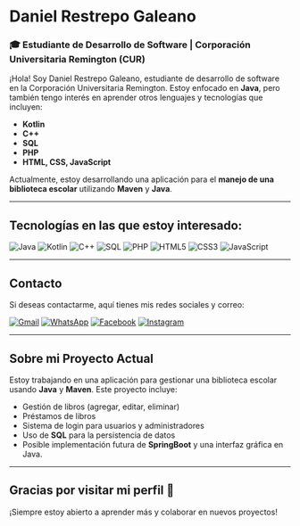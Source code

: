 # Daniel Restrepo Galeano

### 🎓 Estudiante de Desarrollo de Software | Corporación Universitaria Remington (CUR)

¡Hola! Soy Daniel Restrepo Galeano, estudiante de desarrollo de software en la Corporación Universitaria Remington. Estoy enfocado en **Java**, pero también tengo interés en aprender otros lenguajes y tecnologías que incluyen:

- **Kotlin**
- **C++**
- **SQL**
- **PHP**
- **HTML, CSS, JavaScript** 

Actualmente, estoy desarrollando una aplicación para el **manejo de una biblioteca escolar** utilizando **Maven** y **Java**.

---

## Tecnologías en las que estoy interesado:

![Java](https://img.shields.io/badge/Java-%23ED8B00.svg?style=for-the-badge&logo=java&logoColor=white)
![Kotlin](https://img.shields.io/badge/Kotlin-%230095D5.svg?style=for-the-badge&logo=kotlin&logoColor=white)
![C++](https://img.shields.io/badge/C++-%2300599C.svg?style=for-the-badge&logo=c%2B%2B&logoColor=white)
![SQL](https://img.shields.io/badge/SQL-%2300758F.svg?style=for-the-badge&logo=sql&logoColor=white)
![PHP](https://img.shields.io/badge/PHP-%23777BB4.svg?style=for-the-badge&logo=php&logoColor=white)
![HTML5](https://img.shields.io/badge/HTML5-%23E34F26.svg?style=for-the-badge&logo=html5&logoColor=white)
![CSS3](https://img.shields.io/badge/CSS3-%231572B6.svg?style=for-the-badge&logo=css3&logoColor=white)
![JavaScript](https://img.shields.io/badge/JavaScript-%23F7DF1E.svg?style=for-the-badge&logo=javascript&logoColor=black)

---

## Contacto

Si deseas contactarme, aquí tienes mis redes sociales y correo:

[![Gmail](https://img.shields.io/badge/Gmail-D14836?style=for-the-badge&logo=gmail&logoColor=white)](danielrestrepogaleano@gmail.com)
[![WhatsApp](https://img.shields.io/badge/WhatsApp-25D366?style=for-the-badge&logo=whatsapp&logoColor=white)](https://wa.me/573105348587)
[![Facebook](https://img.shields.io/badge/Facebook-1877F2?style=for-the-badge&logo=facebook&logoColor=white)](https://www.facebook.com/danielrestrepogaleano1/)
[![Instagram](https://img.shields.io/badge/Instagram-E4405F?style=for-the-badge&logo=instagram&logoColor=white)](https://www.instagram.com/daniel_restrepo_galeano/)

---

## Sobre mi Proyecto Actual

Estoy trabajando en una aplicación para gestionar una biblioteca escolar usando **Java** y **Maven**. Este proyecto incluye:

- Gestión de libros (agregar, editar, eliminar)
- Préstamos de libros
- Sistema de login para usuarios y administradores
- Uso de **SQL** para la persistencia de datos
- Posible implementación futura de **SpringBoot** y una interfaz gráfica en Java.

---

## Gracias por visitar mi perfil 🚀
¡Siempre estoy abierto a aprender más y colaborar en nuevos proyectos!
